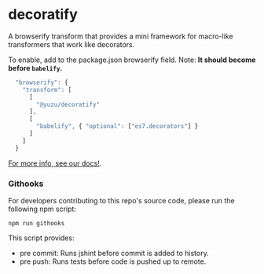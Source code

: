 # decoratify
A browserify transform that provides a mini framework for macro-like transformers that work like decorators.

To enable, add to the package.json browserify field.
Note: **It should become before `babelify`.**

```javascript
  "browserify": {
    "transform": [
      [
        "@yuzu/decoratify"
      ],
      [
        "babelify", { "optional": ["es7.decorators"] }
      ]
    ]
  }
```

[For more info, see our docs!](doc/index.md).

### Githooks

For developers contributing to this repo's source code, please run the following npm script:

```
npm run githooks
```

This script provides:

- pre commit: Runs jshint before commit is added to history.
- pre push: Runs tests before code is pushed up to remote.
